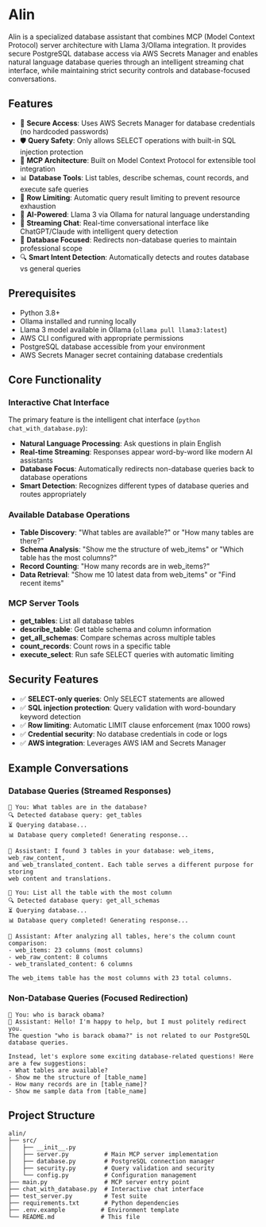 # Alin

Alin is a specialized database assistant that combines MCP (Model Context Protocol) server architecture with Llama 3/Ollama integration. It provides secure PostgreSQL database access via AWS Secrets Manager and enables natural language database queries through an intelligent streaming chat interface, while maintaining strict security controls and database-focused conversations.

## Features

- 🔐 **Secure Access**: Uses AWS Secrets Manager for database credentials (no hardcoded passwords)
- 🛡️ **Query Safety**: Only allows SELECT operations with built-in SQL injection protection
- 🔌 **MCP Architecture**: Built on Model Context Protocol for extensible tool integration
- 📊 **Database Tools**: List tables, describe schemas, count records, and execute safe queries
- 🎯 **Row Limiting**: Automatic query result limiting to prevent resource exhaustion
- 🧠 **AI-Powered**: Llama 3 via Ollama for natural language understanding
- 💬 **Streaming Chat**: Real-time conversational interface like ChatGPT/Claude with intelligent query detection
- 🎯 **Database Focused**: Redirects non-database queries to maintain professional scope
- 🔍 **Smart Intent Detection**: Automatically detects and routes database vs general queries

## Prerequisites

- Python 3.8+
- Ollama installed and running locally
- Llama 3 model available in Ollama (`ollama pull llama3:latest`)
- AWS CLI configured with appropriate permissions
- PostgreSQL database accessible from your environment
- AWS Secrets Manager secret containing database credentials


## Core Functionality

### Interactive Chat Interface
The primary feature is the intelligent chat interface (`python chat_with_database.py`):

- **Natural Language Processing**: Ask questions in plain English
- **Real-time Streaming**: Responses appear word-by-word like modern AI assistants  
- **Database Focus**: Automatically redirects non-database queries back to database operations
- **Smart Detection**: Recognizes different types of database queries and routes appropriately

### Available Database Operations

- **Table Discovery**: "What tables are available?" or "How many tables are there?"
- **Schema Analysis**: "Show me the structure of web_items" or "Which table has the most columns?"
- **Record Counting**: "How many records are in web_items?"
- **Data Retrieval**: "Show me 10 latest data from web_items" or "Find recent items"

### MCP Server Tools

- **get_tables**: List all database tables
- **describe_table**: Get table schema and column information  
- **get_all_schemas**: Compare schemas across multiple tables
- **count_records**: Count rows in a specific table
- **execute_select**: Run safe SELECT queries with automatic limiting

## Security Features

- ✅ **SELECT-only queries**: Only SELECT statements are allowed
- ✅ **SQL injection protection**: Query validation with word-boundary keyword detection
- ✅ **Row limiting**: Automatic LIMIT clause enforcement (max 1000 rows)
- ✅ **Credential security**: No database credentials in code or logs
- ✅ **AWS integration**: Leverages AWS IAM and Secrets Manager

## Example Conversations

### Database Queries (Streamed Responses)
```
👤 You: What tables are in the database?
🔍 Detected database query: get_tables
⏳ Querying database...
📊 Database query completed! Generating response...

🤖 Assistant: I found 3 tables in your database: web_items, web_raw_content, 
and web_translated_content. Each table serves a different purpose for storing 
web content and translations.
```

```
👤 You: List all the table with the most column  
🔍 Detected database query: get_all_schemas
⏳ Querying database...
📊 Database query completed! Generating response...

🤖 Assistant: After analyzing all tables, here's the column count comparison:
- web_items: 23 columns (most columns)
- web_raw_content: 8 columns  
- web_translated_content: 6 columns

The web_items table has the most columns with 23 total columns.
```

### Non-Database Queries (Focused Redirection)
```
👤 You: who is barack obama?
🤖 Assistant: Hello! I'm happy to help, but I must politely redirect you. 
The question "who is barack obama?" is not related to our PostgreSQL database queries.

Instead, let's explore some exciting database-related questions! Here are a few suggestions:
- What tables are available?
- Show me the structure of [table_name]
- How many records are in [table_name]?
- Show me sample data from [table_name]
```

## Project Structure

```
alin/
├── src/
│   ├── __init__.py
│   ├── server.py          # Main MCP server implementation
│   ├── database.py        # PostgreSQL connection manager
│   ├── security.py        # Query validation and security
│   └── config.py          # Configuration management
├── main.py                # MCP server entry point
├── chat_with_database.py  # Interactive chat interface
├── test_server.py         # Test suite
├── requirements.txt       # Python dependencies
├── .env.example          # Environment template
└── README.md             # This file
```
